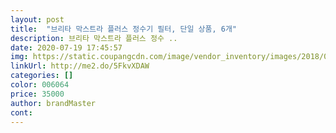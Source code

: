 ```yaml
---
layout: post 
title:  "브리타 막스트라 플러스 정수기 필터, 단일 상품, 6개" 
description: 브리타 막스트라 플러스 정수 ..
date: 2020-07-19 17:45:57 
img: https://static.coupangcdn.com/image/vendor_inventory/images/2018/03/29/17/3/6a81df1b-00f6-4cc7-a533-800612504a73.jpg 
linkUrl: http://me2.do/5FkvXDAW 
categories: [] 
color: 006064 
price: 35000 
author: brandMaster 
cont:  
---
```

 